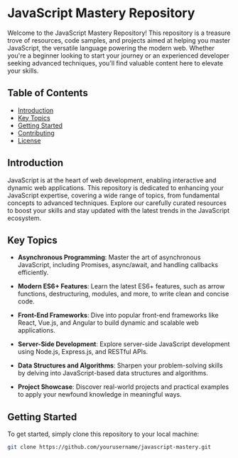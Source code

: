 # JavaScript Mastery Repository

Welcome to the JavaScript Mastery Repository! This repository is a treasure trove of resources, code samples, and projects aimed at helping you master JavaScript, the versatile language powering the modern web. Whether you're a beginner looking to start your journey or an experienced developer seeking advanced techniques, you'll find valuable content here to elevate your skills.

## Table of Contents

- [Introduction](#introduction)
- [Key Topics](#key-topics)
- [Getting Started](#getting-started)
- [Contributing](#contributing)
- [License](#license)

## Introduction

JavaScript is at the heart of web development, enabling interactive and dynamic web applications. This repository is dedicated to enhancing your JavaScript expertise, covering a wide range of topics, from fundamental concepts to advanced techniques. Explore our carefully curated resources to boost your skills and stay updated with the latest trends in the JavaScript ecosystem.

## Key Topics

- **Asynchronous Programming**: Master the art of asynchronous JavaScript, including Promises, async/await, and handling callbacks efficiently.

- **Modern ES6+ Features**: Learn the latest ES6+ features, such as arrow functions, destructuring, modules, and more, to write clean and concise code.

- **Front-End Frameworks**: Dive into popular front-end frameworks like React, Vue.js, and Angular to build dynamic and scalable web applications.

- **Server-Side Development**: Explore server-side JavaScript development using Node.js, Express.js, and RESTful APIs.

- **Data Structures and Algorithms**: Sharpen your problem-solving skills by delving into JavaScript-based data structures and algorithms.

- **Project Showcase**: Discover real-world projects and practical examples to apply your newfound knowledge in meaningful ways.

## Getting Started

To get started, simply clone this repository to your local machine:

```bash
git clone https://github.com/yourusername/javascript-mastery.git
